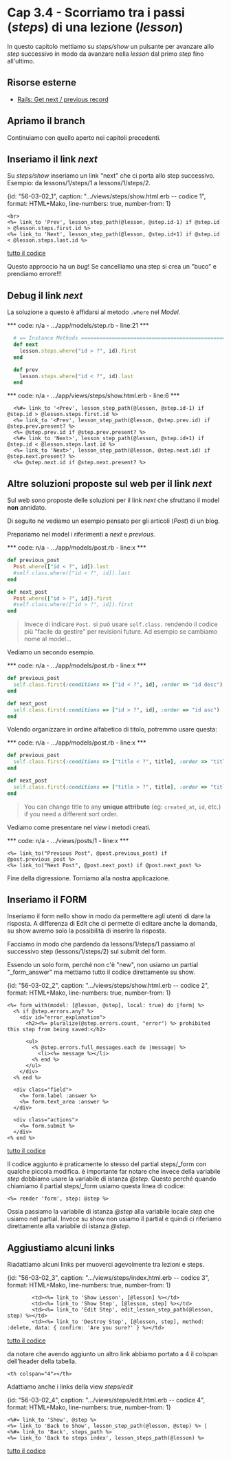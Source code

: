 # <a name="top"></a> Cap 3.4 - Scorriamo tra i passi (*steps*) di una lezione (*lesson*)

In questo capitolo mettiamo su *steps/show* un pulsante per avanzare allo *step* successivo in modo da avanzare nella *lesson* dal primo *step* fino all'ultimo.



## Risorse esterne

- [Rails: Get next / previous record](https://stackoverflow.com/questions/7394088/rails-get-next-previous-record)


## Apriamo il branch

Continuiamo con quello aperto nei capitoli precedenti.





## Inseriamo il link *next*

Su *steps/show* inseriamo un link "next" che ci porta allo step successivo.
Esempio: da lessons/1/steps/1 a lessons/1/steps/2.


{id: "56-03-02_1", caption: ".../views/steps/show.html.erb -- codice 1", format: HTML+Mako, line-numbers: true, number-from: 1}
```
<br>
<%= link_to 'Prev', lesson_step_path(@lesson, @step.id-1) if @step.id > @lesson.steps.first.id %>
<%= link_to 'Next', lesson_step_path(@lesson, @step.id+1) if @step.id < @lesson.steps.last.id %>
```

[tutto il codice](#56-03-02_1all)


Questo approccio ha un *bug*!
Se cancelliamo una step si crea un "buco" e prendiamo errore!!!


## Debug il link *next*

La soluzione a questo è affidarsi al metodo `.where` nel *Model*.

*** code: n/a - .../app/models/step.rb - line:21 ***

```ruby
  # == Instance Methods =====================================================
  def next
    lesson.steps.where("id > ?", id).first
  end

  def prev
    lesson.steps.where("id < ?", id).last
  end
```



*** code: n/a - .../app/views/steps/show.html.erb - line:6 ***

```html+erb
  <%#= link_to '<Prev', lesson_step_path(@lesson, @step.id-1) if @step.id > @lesson.steps.first.id %>
  <%= link_to '<Prev', lesson_step_path(@lesson, @step.prev.id) if @step.prev.present? %>
  <%= @step.prev.id if @step.prev.present? %>
  <%#= link_to 'Next>', lesson_step_path(@lesson, @step.id+1) if @step.id < @lesson.steps.last.id %>
  <%= link_to 'Next>', lesson_step_path(@lesson, @step.next.id) if @step.next.present? %>
  <%= @step.next.id if @step.next.present? %>
```




## Altre soluzioni proposte sul web per il link *next*

Sul web sono proposte delle soluzioni per il link *next* che sfruttano il model **non** annidato.

Di seguito ne vediamo un esempio pensato per gli articoli (*Post*) di un blog.

Prepariamo nel model i riferimenti a *next* e *previous*.

*** code: n/a - .../app/models/post.rb - line:x ***

```ruby
def previous_post
  Post.where(["id < ?", id]).last
  #self.class.where(["id < ?", id]).last
end

def next_post
  Post.where(["id > ?", id]).first
  #self.class.where(["id > ?", id]).first
end
```

> Invece di indicare `Post.` si può usare `self.class.` rendendo il codice più "facile da gestire" per revisioni future. Ad esempio se cambiamo nome al model...


Vediamo un secondo esempio.

*** code: n/a - .../app/models/post.rb - line:x ***

```ruby
def previous_post
  self.class.first(:conditions => ["id < ?", id], :order => "id desc")
end

def next_post
  self.class.first(:conditions => ["id > ?", id], :order => "id asc")
end
```


Volendo organizzare in ordine alfabetico di titolo, potremmo usare questa:

*** code: n/a - .../app/models/post.rb - line:x ***

```ruby
def previous_post
  self.class.first(:conditions => ["title < ?", title], :order => "title desc")
end

def next_post
  self.class.first(:conditions => ["title > ?", title], :order => "title asc")
end
```

> You can change title to any **unique attribute** (eg: `created_at`, `id`, etc.) if you need a different sort order.


Vediamo come presentare nel *view* i metodi creati.

*** code: n/a - .../views/posts/1 - line:x ***

```html+erb
<%= link_to("Previous Post", @post.previous_post) if @post.previous_post %>
<%= link_to("Next Post", @post.next_post) if @post.next_post %>
```

Fine della digressione. Torniamo alla nostra applicazione.



## Inseriamo il FORM

Inseriamo il form nello show in modo da permettere agli utenti di dare la risposta.
A differenza di Edit che ci permette di editare anche la domanda, su show avremo solo la possibilità di inserire la risposta.

Facciamo in modo che pardendo da lessons/1/steps/1 passiamo al successivo step (lessons/1/steps/2) sul submit del form.

Essendo un solo form, perché non c'è "new", non usiamo un partial "_form_answer" ma mettiamo tutto il codice direttamente su show.

{id: "56-03-02_2", caption: ".../views/steps/show.html.erb -- codice 2", format: HTML+Mako, line-numbers: true, number-from: 1}
```
<%= form_with(model: [@lesson, @step], local: true) do |form| %>
  <% if @step.errors.any? %>
    <div id="error_explanation">
      <h2><%= pluralize(@step.errors.count, "error") %> prohibited this step from being saved:</h2>

      <ul>
        <% @step.errors.full_messages.each do |message| %>
          <li><%= message %></li>
        <% end %>
      </ul>
    </div>
  <% end %>

  <div class="field">
    <%= form.label :answer %>
    <%= form.text_area :answer %>
  </div>

  <div class="actions">
    <%= form.submit %>
  </div>
<% end %>
```

[tutto il codice](#56-03-02_2all)

Il codice aggiunto è praticamente lo stesso del partial steps/_form con qualche piccola modifica.
è importante far notare che invece della variabile *step* dobbiamo usare la variabile di istanza *@step*.
Questo perché quando chiamiamo il partial steps/_form usiamo questa linea di codice:

```
<%= render 'form', step: @step %>
```

Ossia passiamo la variabile di istanza *@step* alla variabile locale *step* che usiamo nel partial.
Invece su show non usiamo il partial e quindi ci riferiamo direttamente alla variabile di istanza *@step*.




## Aggiustiamo alcuni links

Riadattiamo alcuni links per muoverci agevolmente tra lezioni e steps.

{id: "56-03-02_3", caption: ".../views/steps/index.html.erb -- codice 3", format: HTML+Mako, line-numbers: true, number-from: 1}
```
        <td><%= link_to 'Show Lesson', [@lesson] %></td>
        <td><%= link_to 'Show Step', [@lesson, step] %></td>
        <td><%= link_to 'Edit Step', edit_lesson_step_path(@lesson, step) %></td>
        <td><%= link_to 'Destroy Step', [@lesson, step], method: :delete, data: { confirm: 'Are you sure?' } %></td>
```

[tutto il codice](#56-03-02_3all)

da notare che avendo aggiunto un altro link abbiamo portato a 4 il colspan dell'header della tabella.

```
<th colspan="4"></th>
```


Adattiamo anche i links della view *steps/edit*

{id: "56-03-02_4", caption: ".../views/steps/edit.html.erb -- codice 4", format: HTML+Mako, line-numbers: true, number-from: 1}
```
<%#= link_to 'Show', @step %>
<%= link_to 'Back to Show', lesson_step_path(@lesson, @step) %> |
<%#= link_to 'Back', steps_path %>
<%= link_to 'Back to steps index', lesson_steps_path(@lesson) %>
```

[tutto il codice](#56-03-02_4all)




